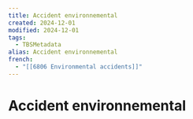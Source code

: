 ```yaml
---
title: Accident environnemental
created: 2024-12-01
modified: 2024-12-01
tags:
  - TBSMetadata
alias: Accident environnemental
french:
  - "[[6806 Environmental accidents]]"
---
```

# Accident environnemental
